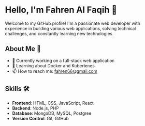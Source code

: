# Hello, I'm Fahren Al Faqih 👋

Welcome to my GitHub profile! I'm a passionate web developer with experience in building various web applications, solving technical challenges, and constantly learning new technologies.

## About Me 🎯
- 🔭 Currently working on a full-stack web application
- 🌱 Learning about Docker and Kubertenes
- 📫 How to reach me: fahren66@gmail.com

## Skills 🛠️
- **Frontend**: HTML, CSS, JavaScript, React
- **Backend**: Node.js, PHP
- **Database**: MongoDB, MySQL, Postgree
- **Version Control**: Git, GitHub

